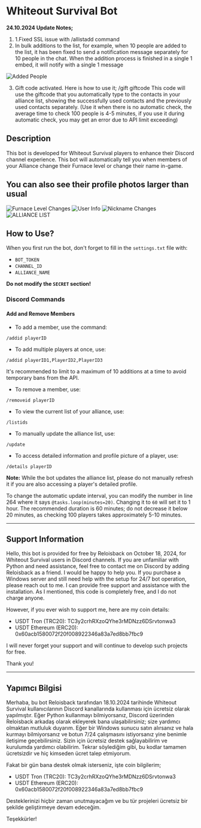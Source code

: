 

# Whiteout Survival Bot

**24.10.2024 Update Notes;**


 1. 1.Fixed SSL issue with /allistadd command
 2. In bulk additions to the list, for example, when 10 people are added to the list, it has been fixed to send a notification message
    separately for 10 people in the chat. When the addition process is
    finished in a single 1 embed, it will notify with a single 1
    message

![Added People](https://serioyun.com/gif/addedpe.png)

3. Gift code activated. Here is how to use it;
/gift giftcode
This code will use the giftcode that you automatically type to the contacts in your alliance list, showing the successfully used contacts and the previously used contacts separately.
(Use it when there is no automatic check, the average time to check 100 people is 4-5 minutes, if you use it during automatic check, you may get an error due to API limit exceeding)

## Description

This bot is developed for Whiteout Survival players to enhance their Discord channel experience.
This bot will automatically tell you when members of your Alliance change their Furnace level or change their name in-game.

You can also see their profile photos larger than usual
---
![Furnace Level Changes](https://serioyun.com/gif/1.png)
![User Info](https://serioyun.com/gif/2.png)
![Nickname Changes](https://serioyun.com/gif/3.png)
![ALLIANCE LIST](https://serioyun.com/gif/4.png)
## How to Use?

When you first run the bot, don't forget to fill in the `settings.txt` file with:
- `BOT_TOKEN` 
- `CHANNEL_ID` 
- `ALLIANCE_NAME`

**Do not modify the `SECRET` section!**

### Discord Commands

#### Add and Remove Members

- To add a member, use the command:
```
/addid playerID
```

- To add multiple players at once, use:
```
/addid playerID1,PlayerID2,PlayerID3
```
It's recommended to limit to a maximum of 10 additions at a time to avoid temporary bans from the API.

- To remove a member, use:
```
/removeid playerID
```

- To view the current list of your alliance, use:
```
/listids
```

- To manually update the alliance list, use:
```
/update
```

- To access detailed information and profile picture of a player, use:
```
/details playerID
```

**Note:** While the bot updates the alliance list, please do not manually refresh it if you are also accessing a player's detailed profile.

To change the automatic update interval, you can modify the number in line 264 where it says `@tasks.loop(minutes=20)`. Changing it to `60` will set it to 1 hour. The recommended duration is 60 minutes; do not decrease it below 20 minutes, as checking 100 players takes approximately 5-10 minutes.

---

## Support Information

Hello, this bot is provided for free by Reloisback on October 18, 2024, for Whiteout Survival users in Discord channels.
If you are unfamiliar with Python and need assistance, feel free to contact me on Discord by adding Reloisback as a friend. I would be happy to help you.
If you purchase a Windows server and still need help with the setup for 24/7 bot operation, please reach out to me. I can provide free support and assistance with the installation.
As I mentioned, this code is completely free, and I do not charge anyone.

However, if you ever wish to support me, here are my coin details:
- USDT Tron (TRC20): TC3y2crhRXzoQYhe3rMDNzz6DSrvtonwa3
- USDT Ethereum (ERC20): 0x60acb1580072f20f008922346a83a7ed8bb7fbc9

I will never forget your support and will continue to develop such projects for free.

Thank you!

---

## Yapımcı Bilgisi

Merhaba, bu bot Reloisback tarafından 18.10.2024 tarihinde Whiteout Survival kullanıcılarının Discord kanallarında kullanması için ücretsiz olarak yapılmıştır.
Eğer Python kullanmayı bilmiyorsanız, Discord üzerinden Reloisback arkadaş olarak ekleyerek bana ulaşabilirsiniz; size yardımcı olmaktan mutluluk duyarım.
Eğer bir Windows sunucu satın alırsanız ve hala kurmayı bilmiyorsanız ve botun 7/24 çalışmasını istiyorsanız yine benimle iletişime geçebilirsiniz. Sizin için ücretsiz destek sağlayabilirim ve kurulumda yardımcı olabilirim.
Tekrar söylediğim gibi, bu kodlar tamamen ücretsizdir ve hiç kimseden ücret talep etmiyorum.

Fakat bir gün bana destek olmak isterseniz, işte coin bilgilerim;
- USDT Tron (TRC20): TC3y2crhRXzoQYhe3rMDNzz6DSrvtonwa3
- USDT Ethereum (ERC20): 0x60acb1580072f20f008922346a83a7ed8bb7fbc9

Desteklerinizi hiçbir zaman unutmayacağım ve bu tür projeleri ücretsiz bir şekilde geliştirmeye devam edeceğim.

Teşekkürler!
